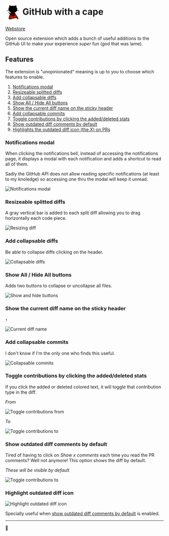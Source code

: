 # <img src="/icons/48.png" align="absmiddle"> GitHub with a cape

[Webstore](https://chrome.google.com/webstore/detail/github-with-a-cape/ohkgmmldhbadfleajjafdeahmakbbcpi)

Open source extension which adds a bunch of useful additions to the GitHub UI to make your experience _super_ fun (god that was lame).

## Features

The extension is "unopinionated" meaning is up to you to choose which features to enable.

1. [Notifications modal](#notifications-modal)
2. [Resizeable splitted diffs](#resizeable-splitted-diffs)
3. [Add collapsable diffs](#add-collapsable-diffs)
4. [Show All / Hide All buttons](#show-all-hide-all-buttons)
5. [Show the current diff name on the sticky header](#show-the-current-diff-name-on-the-sticky-header)
6. [Add collapsable commits](#add-collapsable-commits)
7. [Toggle contributions by clicking the added/deleted stats](#toggle-contributions-by-clicking-the-addeddeleted-stats)
8. [Show outdated diff comments by default](#show-outdated-diff-comments-by-default)
9. [Highlights the outdated diff icon (the X) on PRs](#highlight-outdated-diff-icon)

### Notifications modal

When clicking the notifications bell, instead of accessing the notifications page, it displays a modal with each notification and adds a shortcut to read all of them.

Sadly the GitHub API does not allow reading specific notifications (at least to my knoledge) so accessing one thru the modal will keep it unread.

![Notifications modal](http://i.imgur.com/WaSMtig.png)

### Resizeable splitted diffs

A gray vertical bar is added to each split diff allowing you to drag horizontally each code piece.

![Resizing diff](http://i.imgur.com/0AtSmjK.png)


### Add collapsable diffs

Be able to collapse diffs clicking on the header.

![Collapsable diffs](http://i.imgur.com/2GRlUM0.png)

### Show All / Hide All buttons

Adds two buttons to collapse or uncollapse all files.

![Show and hide buttons](http://i.imgur.com/1K3crFX.png)

### Show the current diff name on the sticky header

`↑`

![Current diff name](http://i.imgur.com/jtftIwB.png)

### Add collapsable commits

I don't know if I'm the only one who finds this useful.

![Collapsable commits](http://i.imgur.com/WgOT0zb.png)

### Toggle contributions by clicking the added/deleted stats

If you click the added or deleted colored text, it will toggle that contribution type in the diff.

_From_

![Toggle contributions from](http://i.imgur.com/W1DnSrv.png)

_To_

![Toggle contributions to](http://i.imgur.com/2qi8cLk.png)


### Show outdated diff comments by default

Tired of having to click on _Show x comments_ each time you read the PR comments? Well not anymore!
This option shows the diff by default.

_These will be visible by default_

![Toggle contributions to](http://i.imgur.com/tAvtY5k.png)


### Highlight outdated diff icon

![Highlight outdated diff icon](http://i.imgur.com/tiu8IEy.png)

Specially useful when [show outdated diff comments by default](#show-outdated-diff-comments-by-default) is enabled.

-------

:tophat:
